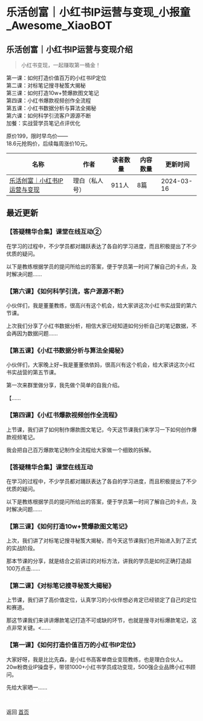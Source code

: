 # 乐活创富｜小红书IP运营与变现_小报童_Awesome_XiaoBOT

## 乐活创富｜小红书IP运营与变现介绍
> 小红书变现，一起赚取第一桶金！    
    
第一课：如何打造价值百万的小红书IP定位    
第二课：对标笔记搜寻秘笈大揭秘    
第三课：如何打造10w+赞爆款图文笔记    
第四课：小红书爆款视频创作全流程    
第五课：小红书数据分析与算法全揭秘    
第六课：如何科学引流客户源源不断    
加餐：实战营学员笔记点评优化    
    
原价199，限时早鸟价——    
18.6元抢购价，后续每周涨价10元。  
  


|名称|作者|读者数量|内容数量|更新时间|
|---|---|---|---|---|
|[乐活创富｜小红书IP运营与变现](https://xiaobot.net/p/lhcfxhs?refer=0b133df9-27dc-423b-8101-639049001c13)|理白（私人号）|911人|8篇|2024-03-16|

## 最近更新
### 【答疑精华合集】课堂在线互动②

在学习的过程中，不少学员都对踊跃表达了各自的学习进度，而且积极提出了不少优质的疑问。

以下是教练根据学员的提问所给出的答案，便于学员第一时间了解自己的卡点，及时解决问题......

### 【第六课】《如何科学引流，客户源源不断》

小伙伴们，我是董董教练，很高兴有这个机会，给大家讲这次小红书实战营的第六节课。

上次我们分享了小红书数据分析，相信大家已经知道如何分析自己的笔记数据，不会再因为数据问题......

### 【第五课】《小红书数据分析与算法全揭秘》

小伙伴们，大家晚上好~我是董董依依妈，很高兴有这个机会，给大家讲这次小红书实战营的第五节课。

第一次来群里做分享，我先做个简单的自我介绍。

【......

### 【第四课】《小红书爆款视频创作全流程》

上节课，我们讲了如何制作爆款图文笔记，今天这节课我们来学习一下如何创作爆款视频笔记。

我会把自己百万爆款笔记制作全流程给大家做一个细致的拆解。

### 【答疑精华合集】课堂在线互动

在学习的过程中，不少学员都对踊跃表达了各自的学习进度，而且积极提出了不少优质的疑问。

以下是教练根据学员的提问所给出的答案，便于学员第一时间了解自己的卡点，及时解决问题......

### 【第三课】《如何打造10w+赞爆款图文笔记》

上次，我们讲了对标笔记搜寻秘笈大揭秘，而今天这节课我们也开始进入到了正式的实战阶段。

那本节课的分享，就是结合之前讲过的对标方法，讲我的学员是如何正确打造超100万点击......

### 【第二课】《对标笔记搜寻秘笈大揭秘》

上节课，我们讲了高价值定位，认真学习的小伙伴想必肯定已经锁定了自己的定位和赛道。

那这节课我们来讲讲爆款笔记打造不可或缺的环节，也就是搜寻对标爆款笔记，这点非常关键。<......

### 【第一课】《如何打造价值百万的小红书IP定位》

大家好呀，我是比比先森，是小红书高客单商业变现教练，也是理白合伙人。20w粉商业IP操盘手，带领1000+小红书学员成功变现，500强企业品牌小红书顾问。

先给大家晒一......


<a href="https://github.com/Reno9527/awesome-xiaobot" style="color: white; text-decoration: none;">awesome-xiaobot</a>

返回 [首页](../README.md)
